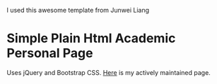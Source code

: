 I used this awesome template from Junwei Liang

# Simple Plain Html Academic Personal Page

Uses jQuery and Bootstrap CSS.
[Here](https://junweiliang.github.io/) is my actively maintained page.
